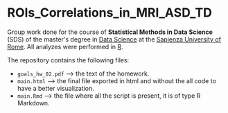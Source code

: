 # ROIs_Correlations_in_MRI_ASD_TD

Group work done for the course of **Statistical Methods in Data Science** (SDS) of the master's degree in [Data Science](http://datascience.i3s.uniroma1.it/it) at the [Sapienza University of Rome](https://www.uniroma1.it/it/). All analyzes were performed in [R](https://www.r-project.org).

The repository contains the following files:
- `goals_hw_02.pdf` --> the text of the homework.
- `main.html` --> the final file exported in html and without the all code to have a better visualization.
- `main.Rmd` --> the file where all the script is present, it is of type R Markdown.
